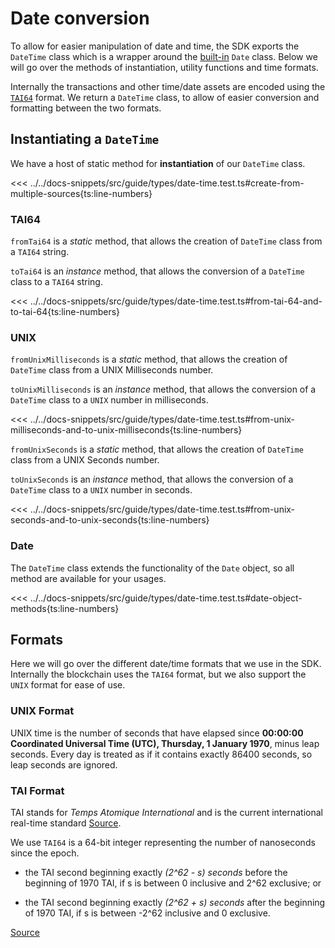 # Date conversion

To allow for easier manipulation of date and time, the SDK exports the `DateTime` class which is a wrapper around the [built-in](https://developer.mozilla.org/en-US/docs/Web/JavaScript/Reference/Global_Objects/Date) `Date` class. Below we will go over the methods of instantiation, utility functions and time formats.

Internally the transactions and other time/date assets are encoded using the [`TAI64`](#tai-format) format. We return a `DateTime` class, to allow of easier conversion and formatting between the two formats.

## Instantiating a `DateTime`

We have a host of static method for **instantiation** of our `DateTime` class.

<<< ../../docs-snippets/src/guide/types/date-time.test.ts#create-from-multiple-sources{ts:line-numbers}

### TAI64

`fromTai64` is a _static_ method, that allows the creation of `DateTime` class from a `TAI64` string.

`toTai64` is an _instance_ method, that allows the conversion of a `DateTime` class to a `TAI64` string.

<<< ../../docs-snippets/src/guide/types/date-time.test.ts#from-tai-64-and-to-tai-64{ts:line-numbers}

### UNIX

`fromUnixMilliseconds` is a _static_ method, that allows the creation of `DateTime` class from a UNIX Milliseconds number.

`toUnixMilliseconds` is an _instance_ method, that allows the conversion of a `DateTime` class to a `UNIX` number in milliseconds.

<<< ../../docs-snippets/src/guide/types/date-time.test.ts#from-unix-milliseconds-and-to-unix-milliseconds{ts:line-numbers}

`fromUnixSeconds` is a _static_ method, that allows the creation of `DateTime` class from a UNIX Seconds number.

`toUnixSeconds` is an _instance_ method, that allows the conversion of a `DateTime` class to a `UNIX` number in seconds.

<<< ../../docs-snippets/src/guide/types/date-time.test.ts#from-unix-seconds-and-to-unix-seconds{ts:line-numbers}

### Date

The `DateTime` class extends the functionality of the `Date` object, so all method are available for your usages.

<<< ../../docs-snippets/src/guide/types/date-time.test.ts#date-object-methods{ts:line-numbers}

## Formats

Here we will go over the different date/time formats that we use in the SDK. Internally the blockchain uses the `TAI64` format, but we also support the `UNIX` format for ease of use.

### UNIX Format

UNIX time is the number of seconds that have elapsed since **00:00:00 Coordinated Universal Time (UTC), Thursday, 1 January 1970**, minus leap seconds. Every day is treated as if it contains exactly 86400 seconds, so leap seconds are ignored.

### TAI Format

TAI stands for _Temps Atomique International_ and is the current international real-time standard [Source](https://cr.yp.to/libtai/tai64.html).

We use `TAI64` is a 64-bit integer representing the number of nanoseconds since the epoch.

- the TAI second beginning exactly _(2^62 - s) seconds_ before the beginning of 1970 TAI, if s is between 0 inclusive and 2^62 exclusive; or

- the TAI second beginning exactly _(2^62 + s) seconds_ after the beginning of 1970 TAI, if s is between -2^62 inclusive and 0 exclusive.

[Source](https://cr.yp.to/libtai/tai64.html)

